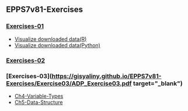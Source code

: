 ## EPPS7v81-Exercises

### [Exercises-01](https://gisyaliny.github.io/EPPS7v81-Exercises/Exercise01/ADP_Exercise01.pdf)

* [Visualize downloaded data(R)](https://gisyaliny.github.io/EPPS7v81-Exercises/Exercise01/Data-Processing.nb.html)
* [Visualize downloaded data(Python)](https://gisyaliny.github.io//EPPS7v81-Exercises/Exercise01/Data-Processing.html)

### [Exercises-02](https://gisyaliny.github.io/EPPS7v81-Exercises/Exercise02/ADP_Exercise02.pdf)

### [Exercises-03](https://gisyaliny.github.io/EPPS7v81-Exercises/Exercise03/ADP_Exercise03.pdf target="_blank")

* [Ch4-Variable-Types](https://gisyaliny.github.io/EPPS7v81-Exercises/Exercise03/Notebooks/Ch4-Variable-Types.html)
* [Ch5-Data-Structure](https://gisyaliny.github.io/EPPS7v81-Exercises/Exercise03/Notebooks/Ch5-Data-Structure.html)
